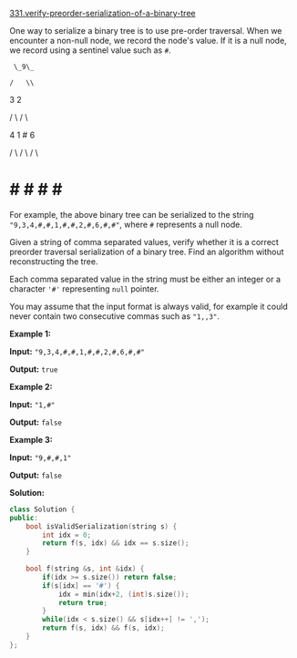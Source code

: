 [331.verify-preorder-serialization-of-a-binary-tree](https://leetcode.com/problems/verify-preorder-serialization-of-a-binary-tree/)  

One way to serialize a binary tree is to use pre-order traversal. When we encounter a non-null node, we record the node's value. If it is a null node, we record using a sentinel value such as `#`.

  
     \_9\_
  
    /   \\
  
   3     2
  
  / \\   / \\
  
 4   1  #  6
  
/ \\ / \\   / \\
  
# # # #   # #
  

For example, the above binary tree can be serialized to the string `"9,3,4,#,#,1,#,#,2,#,6,#,#"`, where `#` represents a null node.

Given a string of comma separated values, verify whether it is a correct preorder traversal serialization of a binary tree. Find an algorithm without reconstructing the tree.

Each comma separated value in the string must be either an integer or a character `'#'` representing `null` pointer.

You may assume that the input format is always valid, for example it could never contain two consecutive commas such as `"1,,3"`.

**Example 1:**

  
**Input:** `"9,3,4,#,#,1,#,#,2,#,6,#,#"`
  
**Output:** `true`

**Example 2:**

  
**Input:** `"1,#"`
  
**Output:** `false`
  

**Example 3:**

  
**Input:** `"9,#,#,1"`
  
**Output:** `false`  



**Solution:**  

```cpp
class Solution {
public:
    bool isValidSerialization(string s) {
        int idx = 0;
        return f(s, idx) && idx == s.size();
    }
    
    bool f(string &s, int &idx) {
        if(idx >= s.size()) return false;
        if(s[idx] == '#') {
            idx = min(idx+2, (int)s.size());
            return true;
        }
        while(idx < s.size() && s[idx++] != ',');
        return f(s, idx) && f(s, idx);
    }
};
```
      